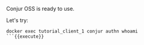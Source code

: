 
Conjur OSS is ready to use.   

Let's try:
```
docker exec tutorial_client_1 conjur authn whoami
```{{execute}}
